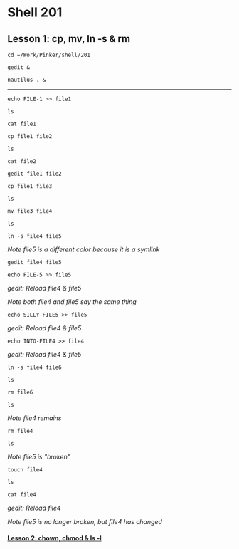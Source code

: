 # Shell 201
## Lesson 1: cp, mv, ln -s & rm

`cd ~/Work/Pinker/shell/201`

`gedit &`

`nautilus . &`
___

`echo FILE-1 >> file1`

`ls`

`cat file1`

`cp file1 file2`

`ls`

`cat file2`

`gedit file1 file2`

`cp file1 file3`

`ls`

`mv file3 file4`

`ls`

`ln -s file4 file5`

*Note file5 is a different color because it is a symlink*

`gedit file4 file5`

`echo FILE-5 >> file5`

*gedit: Reload file4 & file5*

*Note both file4 and file5 say the same thing*

`echo SILLY-FILE5 >> file5`

*gedit: Reload file4 & file5*

`echo INTO-FILE4 >> file4`

*gedit: Reload file4 & file5*

`ln -s file4 file6`

`ls`

`rm file6`

`ls`

*Note file4 remains*

`rm file4`

`ls`

*Note file5 is "broken"*

`touch file4`

`ls`

`cat file4`

*gedit: Reload file4*

*Note file5 is no longer broken, but file4 has changed*

#### [Lesson 2: chown, chmod & ls -l](https://github.com/inkVerb/pinker/blob/master/101-shell/Lesson-02.md)
